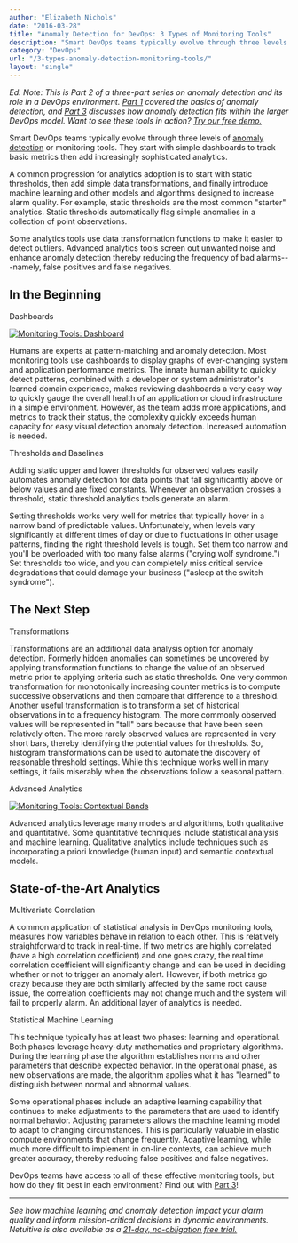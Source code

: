 ```yaml
---
author: "Elizabeth Nichols"
date: "2016-03-28"
title: "Anomaly Detection for DevOps: 3 Types of Monitoring Tools"
description: "Smart DevOps teams typically evolve through three levels of monitoring tools, starting with simple dashboards then adding sophisticated analytics."
category: "DevOps"
url: "/3-types-anomaly-detection-monitoring-tools/"
layout: "single"
---
```



*Ed. Note: This is Part 2 of a three-part series on anomaly detection and its role in a DevOps environment. [Part 1](https://www.metricly.com/what-is-anomaly-detection) covered the basics of anomaly detection, and [Part 3](https://www.metricly.com/adding-analytics-to-devops-model) discusses how anomaly detection fits within the larger DevOps model. Want to see these tools in action? [Try our free demo.](https://www.metricly.com/signup)*

Smart DevOps teams typically evolve through three levels of [anomaly detection](https://www.metricly.com/product) or monitoring tools.  They start with simple dashboards to track basic metrics then add increasingly sophisticated analytics.

A common progression for analytics adoption is to start with static thresholds, then add simple data transformations, and finally introduce machine learning and other models and algorithms designed to increase alarm quality.  For example, static thresholds are the most common "starter" analytics.  Static thresholds automatically flag simple anomalies in a collection of point observations.

Some analytics tools use data transformation functions to make it easier to detect outliers. Advanced analytics tools screen out unwanted noise and enhance anomaly detection thereby reducing the frequency of bad alarms---namely, false positives and false negatives.

In the Beginning
----------------

Dashboards

[![Monitoring Tools: Dashboard](https://www.metricly.comhttps://s3-us-west-2.amazonaws.com/com-netuitive-app-usw2-public/wp-content/uploads/2016/05/Dashboard-EC2EBSWorkload-Sanitized-1024x585.png)](https://www.metricly.comhttps://s3-us-west-2.amazonaws.com/com-netuitive-app-usw2-public/wp-content/uploads/2016/05/Dashboard-EC2EBSWorkload-Sanitized.png)

Humans are experts at pattern-matching and anomaly detection.  Most monitoring tools use dashboards to display graphs of ever-changing system and application performance metrics. The innate human ability to quickly detect patterns, combined with a developer or system administrator's learned domain experience, makes reviewing dashboards a very easy way to quickly gauge the overall health of an application or cloud infrastructure in a simple environment.  However, as the team adds more applications, and metrics to track their status, the complexity quickly exceeds human capacity for easy visual detection anomaly detection. Increased automation is needed.

Thresholds and Baselines

Adding static upper and lower thresholds for observed values easily automates anomaly detection for data points that fall significantly above or below values and are fixed constants. Whenever an observation crosses a threshold, static threshold analytics tools generate an alarm.

Setting thresholds works very well for metrics that typically hover in a narrow band of predictable values. Unfortunately, when levels vary significantly at different times of day or due to fluctuations in other usage patterns, finding the right threshold levels is tough. Set them too narrow and you'll be overloaded with too many false alarms ("crying wolf syndrome.") Set thresholds too wide, and you can completely miss critical service degradations that could damage your business ("asleep at the switch syndrome").

The Next Step
-------------

Transformations

Transformations are an additional data analysis option for anomaly detection.  Formerly hidden anomalies can sometimes be uncovered by applying transformation functions to change the value of an observed metric prior to applying criteria such as static thresholds.  One very common transformation for monotonically increasing counter metrics is to compute successive observations and then compare that difference to a threshold.   Another useful transformation is to transform a set of historical observations in to a frequency histogram.  The more commonly observed values will be represented in "tall" bars because that have been seen relatively often. The more rarely observed values are represented in very short bars, thereby identifying the potential values for thresholds.  So, histogram transformations can be used to automate the discovery of reasonable threshold settings.  While this technique works well in many settings, it fails miserably when the observations follow a seasonal pattern.

Advanced Analytics

[![Monitoring Tools: Contextual Bands](https://www.metricly.comhttps://s3-us-west-2.amazonaws.com/com-netuitive-app-usw2-public/wp-content/uploads/2016/05/context.png)](https://www.metricly.comhttps://s3-us-west-2.amazonaws.com/com-netuitive-app-usw2-public/wp-content/uploads/2016/05/context.png)

Advanced analytics leverage many models and algorithms, both qualitative and quantitative.  Some quantitative techniques include statistical analysis and machine learning. Qualitative analytics include techniques such as incorporating a priori knowledge (human input) and semantic contextual models.

State-of-the-Art Analytics
--------------------------

Multivariate Correlation

A common application of statistical analysis in DevOps monitoring tools, measures how variables behave in relation to each other. This is relatively straightforward to track in real-time. If two metrics are highly correlated (have a high correlation coefficient) and one goes crazy, the real time correlation coefficient will significantly change and can be used in deciding whether or not to trigger an anomaly alert. However, if both metrics go crazy because they are both similarly affected by the same root cause issue, the correlation coefficients may not change much and the system will fail to properly alarm. An additional layer of analytics is needed.

Statistical Machine Learning

This technique typically has at least two phases:  learning and operational.  Both phases leverage heavy-duty mathematics and proprietary algorithms.  During the learning phase the algorithm establishes norms and other parameters that describe expected behavior.  In the operational phase, as new observations are made, the algorithm applies what it has "learned" to distinguish between normal and abnormal values.

Some operational phases include an adaptive learning capability that continues to make adjustments to the parameters that are used to identify normal behavior.  Adjusting parameters allows the machine learning model to adapt to changing circumstances.  This is particularly valuable in elastic compute environments that change frequently.  Adaptive learning, while much more difficult to implement in on-line contexts, can achieve much greater accuracy, thereby reducing false positives and false negatives.

DevOps teams have access to all of these effective monitoring tools, but how do they fit best in each environment? Find out with [Part 3](https://www.metricly.com/adding-analytics-to-devops-model)!

* * * * *

*See how machine learning and anomaly detection impact your alarm quality and inform mission-critical decisions in dynamic environments. Netuitive is also available as a [21-day, no-obligation free trial.](https://www.metricly.com/signup)*
